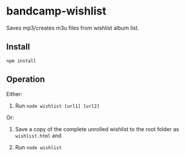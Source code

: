 # bandcamp-wishlist

Saves mp3/creates m3u files from wishlist album list.

## Install

`npm install`

## Operation

Either:

1) Run `node wishlist [url1] [url2]`

Or:

1) Save a copy of the complete unrolled wishlist to the root folder as `wishlist.html` and

2) Run `node wishlist`